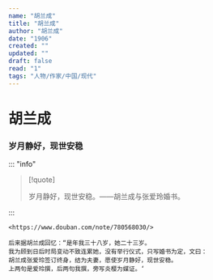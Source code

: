 ```yaml
---
name: "胡兰成"
title: "胡兰成"
author: "胡兰成"
date: "1906"
created: ""
updated: ""
draft: false
read: "1"
tags: "人物/作家/中国/现代"
---
```


# 胡兰成

### 岁月静好，现世安稳

::: "info"

> [!quote]
>
> 岁月静好，现世安稳。——胡兰成与张爱玲婚书。

:::

```
<https://www.douban.com/note/780568030/>

后来据胡兰成回忆：“是年我三十八岁，她二十三岁。
我为顾到日后时局变动不致连累她，没有举行仪式，只写婚书为定，文曰：
胡兰成张爱玲签订终身，结为夫妻，愿使岁月静好，现世安稳。
上两句是爱玲撰，后两句我撰，旁写炎樱为媒证。‘
```
